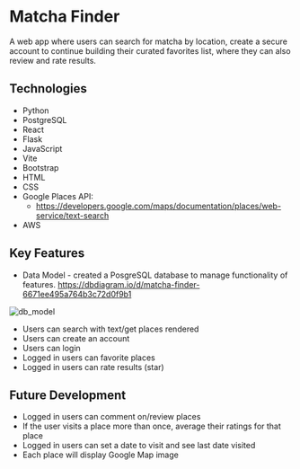 # Matcha Finder

A web app where users can search for matcha by location, create a secure account to continue building their curated favorites list, where they can also review and rate results.

## Technologies

- Python
- PostgreSQL
- React
- Flask
- JavaScript
- Vite
- Bootstrap
- HTML
- CSS
- Google Places API:
  - https://developers.google.com/maps/documentation/places/web-service/text-search
- AWS

## Key Features

- Data Model - created a PosgreSQL database to manage functionality of features. https://dbdiagram.io/d/matcha-finder-6671ee495a764b3c72d0f9b1

![db_model](image-1.png)

- Users can search with text/get places rendered
- Users can create an account
- Users can login
- Logged in users can favorite places
- Logged in users can rate results (star)

## Future Development

- Logged in users can comment on/review places
- If the user visits a place more than once, average their ratings for that place
- Logged in users can set a date to visit and see last date visited
- Each place will display Google Map image
